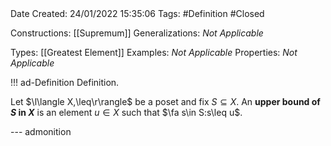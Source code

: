 <br />
<br />

Date Created: 24/01/2022 15:35:06
Tags: #Definition #Closed 

Constructions: [[Supremum]]
Generalizations: _Not Applicable_

Types: [[Greatest Element]]
Examples: _Not Applicable_ 
Properties: _Not Applicable_

!!! ad-Definition Definition.

Let $\l\langle X,\leq\r\rangle$ be a poset and fix $S\subseteq X$. An **upper bound of $S$ in $X$** is an element $u\in X$ such that $\fa s\in S:s\leq u$. 

--- admonition
